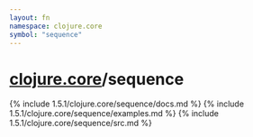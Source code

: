 ```yaml
---
layout: fn
namespace: clojure.core
symbol: "sequence"
---
```


# [clojure.core](../)/sequence

{% include 1.5.1/clojure.core/sequence/docs.md %}
{% include 1.5.1/clojure.core/sequence/examples.md %}
{% include 1.5.1/clojure.core/sequence/src.md %}


